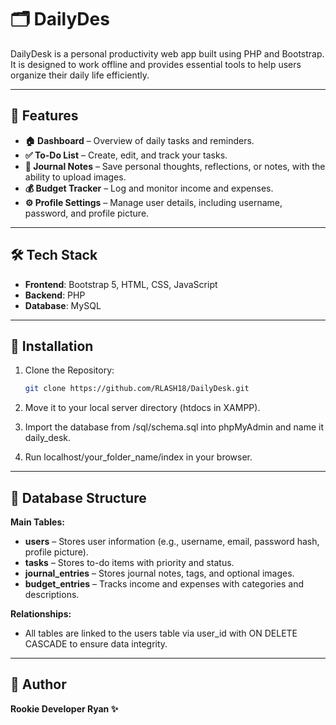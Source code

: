 # 🗂️ DailyDes

DailyDesk is a personal productivity web app built using PHP and Bootstrap. It is designed to work offline and provides essential tools to help users organize their daily life efficiently.

---

## 📌 Features

- **🏠 Dashboard** – Overview of daily tasks and reminders.
- **✅ To-Do List** – Create, edit, and track your tasks.
- **📝 Journal Notes** – Save personal thoughts, reflections, or notes, with the ability to upload images.
- **💰 Budget Tracker** – Log and monitor income and expenses.
- **⚙️ Profile Settings** – Manage user details, including username, password, and profile picture.

---

## 🛠️ Tech Stack

- **Frontend**: Bootstrap 5, HTML, CSS, JavaScript
- **Backend**: PHP
- **Database**: MySQL

---

## 💾 Installation

1. Clone the Repository:
   ```bash
   git clone https://github.com/RLASH18/DailyDesk.git

2. Move it to your local server directory (htdocs in XAMPP).

3. Import the database from /sql/schema.sql into phpMyAdmin and name it daily_desk.

4. Run localhost/your_folder_name/index in your browser.

---

## 🧱 Database Structure

**Main Tables:**

- **users** – Stores user information (e.g., username, email, password hash, profile picture).
- **tasks** – Stores to-do items with priority and status.
- **journal_entries** – Stores journal notes, tags, and optional images.
- **budget_entries** – Tracks income and expenses with categories and descriptions.

**Relationships:**
- All tables are linked to the users table via user_id with ON DELETE CASCADE to ensure data integrity.

---

## 👤 Author

**Rookie Developer Ryan ✨**
